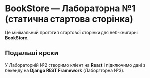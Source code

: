 # BookStore — Лабораторна №1 (статична стартова сторінка)

Це мінімальний прототип стартової сторінки для веб-книгарні **BookStore**.

## Подальші кроки
У Лабораторній №2 створимо клієнт на **React** і підключимо дані з бекенду на **Django REST Framework** (Лабораторна №3).